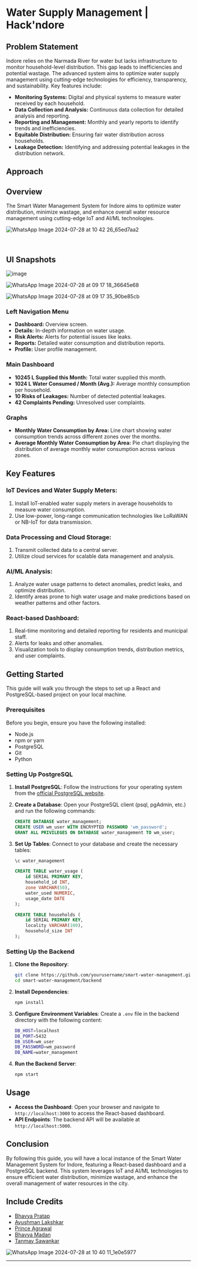 # Water Supply Management | Hack'ndore

## Problem Statement
Indore relies on the Narmada River for water but lacks infrastructure to monitor household-level distribution. This gap leads to inefficiencies and potential wastage. The advanced system aims to optimize water supply management using cutting-edge technologies for efficiency, transparency, and sustainability. Key features include:
- **Monitoring Systems:** Digital and physical systems to measure water received by each household.
- **Data Collection and Analysis:** Continuous data collection for detailed analysis and reporting.
- **Reporting and Management:** Monthly and yearly reports to identify trends and inefficiencies.
- **Equitable Distribution:** Ensuring fair water distribution across households.
- **Leakage Detection:** Identifying and addressing potential leakages in the distribution network.

## Approach

## Overview
The Smart Water Management System for Indore aims to optimize water distribution, minimize wastage, and enhance overall water resource management using cutting-edge IoT and AI/ML technologies.

![WhatsApp Image 2024-07-28 at 10 42 26_65ed7aa2](https://github.com/user-attachments/assets/18d78d81-d852-43b0-85a6-fa2847a4c901)


</br>

## UI Snapshots

![image](https://github.com/user-attachments/assets/c6667710-e567-4e8d-9354-e8aed7cb9f4d)

![WhatsApp Image 2024-07-28 at 09 17 18_36645e68](https://github.com/user-attachments/assets/ca3cbd8d-f4ae-4dae-93fe-36bd6eb0fe74)

![WhatsApp Image 2024-07-28 at 09 17 35_90be85cb](https://github.com/user-attachments/assets/2351b96b-c3e8-4ffe-92fa-37fe39029d48)


### Left Navigation Menu
- **Dashboard:** Overview screen.
- **Details:** In-depth information on water usage.
- **Risk Alerts:** Alerts for potential issues like leaks.
- **Reports:** Detailed water consumption and distribution reports.
- **Profile:** User profile management.

### Main Dashboard
- **10245 L Supplied this Month:** Total water supplied this month.
- **1024 L Water Consumed / Month (Avg.):** Average monthly consumption per household.
- **10 Risks of Leakages:** Number of detected potential leakages.
- **42 Complaints Pending:** Unresolved user complaints.

### Graphs
- **Monthly Water Consumption by Area:** Line chart showing water consumption trends across different zones over the months.
- **Average Monthly Water Consumption by Area:** Pie chart displaying the distribution of average monthly water consumption across various zones.

## Key Features

### IoT Devices and Water Supply Meters:
1. Install IoT-enabled water supply meters in average households to measure water consumption.
2. Use low-power, long-range communication technologies like LoRaWAN or NB-IoT for data transmission.

### Data Processing and Cloud Storage:
1. Transmit collected data to a central server.
2. Utilize cloud services for scalable data management and analysis.

### AI/ML Analysis:
1. Analyze water usage patterns to detect anomalies, predict leaks, and optimize distribution.
2. Identify areas prone to high water usage and make predictions based on weather patterns and other factors.

### React-based Dashboard:
1. Real-time monitoring and detailed reporting for residents and municipal staff.
2. Alerts for leaks and other anomalies.
3. Visualization tools to display consumption trends, distribution metrics, and user complaints.

## Getting Started
This guide will walk you through the steps to set up a React and PostgreSQL-based project on your local machine.

### Prerequisites
Before you begin, ensure you have the following installed:
- Node.js
- npm or yarn
- PostgreSQL
- Git
- Python

### Setting Up PostgreSQL
1. **Install PostgreSQL**:
   Follow the instructions for your operating system from the [official PostgreSQL website](https://www.postgresql.org/download/).

2. **Create a Database**:
   Open your PostgreSQL client (psql, pgAdmin, etc.) and run the following commands:
   ```sql
   CREATE DATABASE water_management;
   CREATE USER wm_user WITH ENCRYPTED PASSWORD 'wm_password';
   GRANT ALL PRIVILEGES ON DATABASE water_management TO wm_user;
   ```

3. **Set Up Tables**:
   Connect to your database and create the necessary tables:

   ```sql
   \c water_management

   CREATE TABLE water_usage (
       id SERIAL PRIMARY KEY,
       household_id INT,
       zone VARCHAR(50),
       water_used NUMERIC,
       usage_date DATE
   );

   CREATE TABLE households (
       id SERIAL PRIMARY KEY,
       locality VARCHAR(100),
       household_size INT
   );
   ```

### Setting Up the Backend
1. **Clone the Repository**:
   ```bash
   git clone https://github.com/yourusername/smart-water-management.git
   cd smart-water-management/backend
   ```

2. **Install Dependencies**:
   ```bash
   npm install
   ```

3. **Configure Environment Variables**:
   Create a `.env` file in the backend directory with the following content:
   ```bash
   DB_HOST=localhost
   DB_PORT=5432
   DB_USER=wm_user
   DB_PASSWORD=wm_password
   DB_NAME=water_management
   ```

4. **Run the Backend Server**:
   ```bash
   npm start
   ```

## Usage
- **Access the Dashboard**: Open your browser and navigate to `http://localhost:3000` to access the React-based dashboard.
- **API Endpoints**: The backend API will be available at `http://localhost:5000`.

## Conclusion
By following this guide, you will have a local instance of the Smart Water Management System for Indore, featuring a React-based dashboard and a PostgreSQL backend. This system leverages IoT and AI/ML technologies to ensure efficient water distribution, minimize wastage, and enhance the overall management of water resources in the city.

## Include Credits
- [Bhavya Pratap]()
- [Ayushman Lakshkar]()
- [Prince Agrawal]()
- [Bhavya Madan]()
- [Tanmay Sawankar]()

![WhatsApp Image 2024-07-28 at 10 40 11_1e0e5977](https://github.com/user-attachments/assets/e4706918-0ee3-4175-890e-78b953cd74e2)


---

